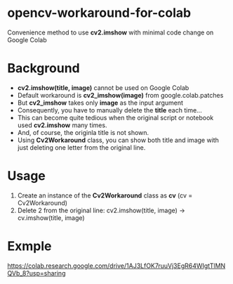 # opencv-workaround-for-colab
Convenience method to use **cv2.imshow** with minimal code change on Google Colab   

# Background 
* **cv2.imshow(title, image)** cannot be used on Google Colab
* Default workaround is **cv2_imshow(image)** from google.colab.patches
* But **cv2_imshow** takes only **image** as the input argument 
* Consequently, you have to manually delete the **title** each time... 
* This can become quite tedious when the original script or notebook used **cv2.imshow** many times.   
* And, of course, the originla title is not shown.
* Using **Cv2Workaround** class, you can show both title and image with just deleting one letter from the original line.  

# Usage
1. Create an instance of the **Cv2Workaround** class as **cv** (cv = Cv2Workaround)
2. Delete 2 from the original line: cv2.imshow(title, image) -> cv.imshow(title, image)

# Exmple 
https://colab.research.google.com/drive/1AJ3LfOK7ruuVj3EgR64WIgtTlMNQVb_8?usp=sharing
